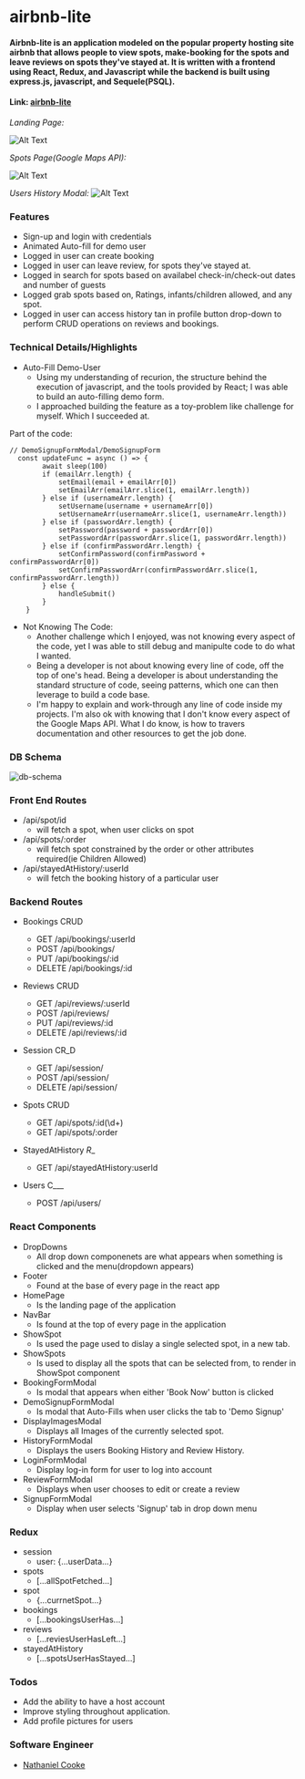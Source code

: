 # airbnb-lite

#### Airbnb-lite is an application modeled on the popular property hosting site airbnb that allows people to view spots, make-booking for the spots and leave reviews on spots they've stayed at. It is written with a frontend using React, Redux, and Javascript while the backend is built using express.js, javascript, and Sequele(PSQL). #### 

#### Link: [airbnb-lite](https://auth-me-app.herokuapp.com/)

*Landing Page:*

![Alt Text](https://newawsairbnblite.s3.us-east-2.amazonaws.com/Screen%20Shot%202021-05-03%20at%203.10.33%20AM.png?response-content-disposition=inline&X-Amz-Security-Token=IQoJb3JpZ2luX2VjEFoaCXVzLXdlc3QtMSJHMEUCIFA7P6kV%2FYbE%2FwrGaZaNG4wbpkaq0YQKNywMVkqUseAYAiEAvuzXgyy4wGkuFHMKHXoZ6ROYXETcga7FGPXjBFddlSUq%2FwII0%2F%2F%2F%2F%2F%2F%2F%2F%2F%2F%2FARAAGgw1NDY3NzkwMTczNjUiDDtLPjW8VfH%2F9%2FzBlirTAkh4wmizNJaW%2FD3xmiBm%2FJgBS3p9T5dsf7zESi1mEWJxg6Uye9RAeY8GEoAqV5NmFWjfcAN4xMpz501zG3iVanh%2Bw7%2BhAcdZJny%2Bkm%2FBIwZv%2BDauallZbZxgEjw8naTvvIxJLm4Lk56PnNBurcBYzG9fml3EjEtQbwjjii7D%2FxMxdkHc4vUEqGDd1ta2%2B5MGBy9%2FhdggdvRIg7B61vZ1UUmyGJ4JmsLD6bTvYH%2BjfSCBS2ESqMvmi%2BTq1e7sF3sTR5z6ylUvIPoCd%2BKRvnqZ1jIOx8l1yApkhRmd50e2L4goFaK1jSBaF1qXUdIEY3NPfXs6CQn9Ywvh5pRo0Ix9xC7u1sCSOyxQDixW3qbSaG9w2qugmsr4rHNf71lHEAthL7jzLObZG5AR5KkWr16KOfMm%2Fj6BCkgAvUX3hua95o13JnWzx0YK%2BU%2BU6S2oSTBWLlWIHTD9mb%2BEBjqzAswOzJXEIvmylON%2F%2FRVezkbvZ%2F3FTWd5yxp6RPPmplIhV37lqNPnSXYp%2FPSap1RwuCinN4x6j8Kpo%2BySmVH4nIPdaNYbDQuTst9DimlRUyq2YC3CY%2FOMRd5XF8F%2Ff5jUCRiAwGmH7yll1Hnt%2FTedlVE1dISkelSlFZRd1nGz2b85SKiKtjYDqvMPXa9KD4JXaPQij7uAiLytZvgXu1si6ASF6jA8Bn%2BclWLtAj1%2BNV2nquCrcnwis9A0%2F3z39E6AlmP42%2FsU%2BdJFovBZ5w0KQd2N2Zd9QjTLxl9cBr4CF1nBDqBDukSNZJ7VHqgODqorSD80Vcy8QWbeiUGVVt4TkD6ZLPfXWhGrpzQ2hv2qGZpeVZh2w7EqwLRb41ypHNP%2BPS9yCYaPBCyokStda6fllGCbMKw%3D&X-Amz-Algorithm=AWS4-HMAC-SHA256&X-Amz-Date=20210503T101759Z&X-Amz-SignedHeaders=host&X-Amz-Expires=300&X-Amz-Credential=ASIAX6TURWCKYSMZK5FX%2F20210503%2Fus-east-2%2Fs3%2Faws4_request&X-Amz-Signature=3a99bc10e075f6132810c4d4b7a030f7e1f6e0eb28d73fe51d7aa42de88cc22b)

*Spots Page(Google Maps API):*

![Alt Text](https://newawsairbnblite.s3.us-east-2.amazonaws.com/Screen%20Shot%202021-05-03%20at%203.11.11%20AM.png?response-content-disposition=inline&X-Amz-Security-Token=IQoJb3JpZ2luX2VjEFoaCXVzLXdlc3QtMSJHMEUCIFA7P6kV%2FYbE%2FwrGaZaNG4wbpkaq0YQKNywMVkqUseAYAiEAvuzXgyy4wGkuFHMKHXoZ6ROYXETcga7FGPXjBFddlSUq%2FwII0%2F%2F%2F%2F%2F%2F%2F%2F%2F%2F%2FARAAGgw1NDY3NzkwMTczNjUiDDtLPjW8VfH%2F9%2FzBlirTAkh4wmizNJaW%2FD3xmiBm%2FJgBS3p9T5dsf7zESi1mEWJxg6Uye9RAeY8GEoAqV5NmFWjfcAN4xMpz501zG3iVanh%2Bw7%2BhAcdZJny%2Bkm%2FBIwZv%2BDauallZbZxgEjw8naTvvIxJLm4Lk56PnNBurcBYzG9fml3EjEtQbwjjii7D%2FxMxdkHc4vUEqGDd1ta2%2B5MGBy9%2FhdggdvRIg7B61vZ1UUmyGJ4JmsLD6bTvYH%2BjfSCBS2ESqMvmi%2BTq1e7sF3sTR5z6ylUvIPoCd%2BKRvnqZ1jIOx8l1yApkhRmd50e2L4goFaK1jSBaF1qXUdIEY3NPfXs6CQn9Ywvh5pRo0Ix9xC7u1sCSOyxQDixW3qbSaG9w2qugmsr4rHNf71lHEAthL7jzLObZG5AR5KkWr16KOfMm%2Fj6BCkgAvUX3hua95o13JnWzx0YK%2BU%2BU6S2oSTBWLlWIHTD9mb%2BEBjqzAswOzJXEIvmylON%2F%2FRVezkbvZ%2F3FTWd5yxp6RPPmplIhV37lqNPnSXYp%2FPSap1RwuCinN4x6j8Kpo%2BySmVH4nIPdaNYbDQuTst9DimlRUyq2YC3CY%2FOMRd5XF8F%2Ff5jUCRiAwGmH7yll1Hnt%2FTedlVE1dISkelSlFZRd1nGz2b85SKiKtjYDqvMPXa9KD4JXaPQij7uAiLytZvgXu1si6ASF6jA8Bn%2BclWLtAj1%2BNV2nquCrcnwis9A0%2F3z39E6AlmP42%2FsU%2BdJFovBZ5w0KQd2N2Zd9QjTLxl9cBr4CF1nBDqBDukSNZJ7VHqgODqorSD80Vcy8QWbeiUGVVt4TkD6ZLPfXWhGrpzQ2hv2qGZpeVZh2w7EqwLRb41ypHNP%2BPS9yCYaPBCyokStda6fllGCbMKw%3D&X-Amz-Algorithm=AWS4-HMAC-SHA256&X-Amz-Date=20210503T101854Z&X-Amz-SignedHeaders=host&X-Amz-Expires=300&X-Amz-Credential=ASIAX6TURWCKYSMZK5FX%2F20210503%2Fus-east-2%2Fs3%2Faws4_request&X-Amz-Signature=adddae09255261620662a20d07c7271b5a5320e32295e67f39b1690cf8220c50)


*Users History Modal:*
![Alt Text](https://newawsairbnblite.s3.us-east-2.amazonaws.com/Screen%20Shot%202021-05-03%20at%203.12.05%20AM.png?response-content-disposition=inline&X-Amz-Security-Token=IQoJb3JpZ2luX2VjEFoaCXVzLXdlc3QtMSJHMEUCIFA7P6kV%2FYbE%2FwrGaZaNG4wbpkaq0YQKNywMVkqUseAYAiEAvuzXgyy4wGkuFHMKHXoZ6ROYXETcga7FGPXjBFddlSUq%2FwII0%2F%2F%2F%2F%2F%2F%2F%2F%2F%2F%2FARAAGgw1NDY3NzkwMTczNjUiDDtLPjW8VfH%2F9%2FzBlirTAkh4wmizNJaW%2FD3xmiBm%2FJgBS3p9T5dsf7zESi1mEWJxg6Uye9RAeY8GEoAqV5NmFWjfcAN4xMpz501zG3iVanh%2Bw7%2BhAcdZJny%2Bkm%2FBIwZv%2BDauallZbZxgEjw8naTvvIxJLm4Lk56PnNBurcBYzG9fml3EjEtQbwjjii7D%2FxMxdkHc4vUEqGDd1ta2%2B5MGBy9%2FhdggdvRIg7B61vZ1UUmyGJ4JmsLD6bTvYH%2BjfSCBS2ESqMvmi%2BTq1e7sF3sTR5z6ylUvIPoCd%2BKRvnqZ1jIOx8l1yApkhRmd50e2L4goFaK1jSBaF1qXUdIEY3NPfXs6CQn9Ywvh5pRo0Ix9xC7u1sCSOyxQDixW3qbSaG9w2qugmsr4rHNf71lHEAthL7jzLObZG5AR5KkWr16KOfMm%2Fj6BCkgAvUX3hua95o13JnWzx0YK%2BU%2BU6S2oSTBWLlWIHTD9mb%2BEBjqzAswOzJXEIvmylON%2F%2FRVezkbvZ%2F3FTWd5yxp6RPPmplIhV37lqNPnSXYp%2FPSap1RwuCinN4x6j8Kpo%2BySmVH4nIPdaNYbDQuTst9DimlRUyq2YC3CY%2FOMRd5XF8F%2Ff5jUCRiAwGmH7yll1Hnt%2FTedlVE1dISkelSlFZRd1nGz2b85SKiKtjYDqvMPXa9KD4JXaPQij7uAiLytZvgXu1si6ASF6jA8Bn%2BclWLtAj1%2BNV2nquCrcnwis9A0%2F3z39E6AlmP42%2FsU%2BdJFovBZ5w0KQd2N2Zd9QjTLxl9cBr4CF1nBDqBDukSNZJ7VHqgODqorSD80Vcy8QWbeiUGVVt4TkD6ZLPfXWhGrpzQ2hv2qGZpeVZh2w7EqwLRb41ypHNP%2BPS9yCYaPBCyokStda6fllGCbMKw%3D&X-Amz-Algorithm=AWS4-HMAC-SHA256&X-Amz-Date=20210503T102104Z&X-Amz-SignedHeaders=host&X-Amz-Expires=300&X-Amz-Credential=ASIAX6TURWCKYSMZK5FX%2F20210503%2Fus-east-2%2Fs3%2Faws4_request&X-Amz-Signature=cfc2c913a0faa19ed7fd6bd0749604ca3d51fb36a8dd2141b8a1f2b039757b48)
### Features ###

* Sign-up and login with credentials
* Animated Auto-fill for demo user
* Logged in user can create booking
* Logged in user can leave review, for spots they've stayed at.
* Logged in search for spots based on availabel check-in/check-out dates and number of guests
* Logged grab spots based on, Ratings, infants/children allowed, and any spot.
* Logged in user can access history tan in profile button drop-down to perform CRUD operations on reviews and bookings.


### Technical Details/Highlights ###
* Auto-Fill Demo-User
    * Using my understanding of recurion, the structure behind the execution of javascript, and the tools provided by React; I was able to build an auto-filling demo form.
    * I approached building the feature as a toy-problem like challenge for myself. Which I succeeded at.

Part of the code:
```
// DemoSignupFormModal/DemoSignupForm
  const updateFunc = async () => {
        await sleep(100)
        if (emailArr.length) {
            setEmail(email + emailArr[0])
            setEmailArr(emailArr.slice(1, emailArr.length))
        } else if (usernameArr.length) {
            setUsername(username + usernameArr[0])
            setUsernameArr(usernameArr.slice(1, usernameArr.length))
        } else if (passwordArr.length) {
            setPassword(password + passwordArr[0])
            setPasswordArr(passwordArr.slice(1, passwordArr.length))
        } else if (confirmPasswordArr.length) {
            setConfirmPassword(confirmPassword + confirmPasswordArr[0])
            setConfirmPasswordArr(confirmPasswordArr.slice(1, confirmPasswordArr.length))
        } else {
            handleSubmit()
        }
    }
```

* Not Knowing The Code: 
    * Another challenge which I enjoyed, was not knowing every aspect of the code, yet I was able to still debug and manipulte code to do what I wanted. 
    * Being a developer is not about knowing every line of code, off the top of one's head. Being a developer is about understanding the standard structure of code, seeing patterns, which one can then leverage to build a code base. 
    * I'm happy to explain and work-through any line of code inside my projects. I'm also ok with knowing that I don't know every aspect of the Google Maps API. What I do know, is how to travers documentation and other resources to get the job done.

### DB Schema ###
![db-schema](https://newawsairbnblite.s3.us-east-2.amazonaws.com/Screen%20Shot%202021-05-03%20at%205.05.44%20AM.png?response-content-disposition=inline&X-Amz-Security-Token=IQoJb3JpZ2luX2VjEFoaCXVzLXdlc3QtMSJHMEUCIFA7P6kV%2FYbE%2FwrGaZaNG4wbpkaq0YQKNywMVkqUseAYAiEAvuzXgyy4wGkuFHMKHXoZ6ROYXETcga7FGPXjBFddlSUq%2FwII0%2F%2F%2F%2F%2F%2F%2F%2F%2F%2F%2FARAAGgw1NDY3NzkwMTczNjUiDDtLPjW8VfH%2F9%2FzBlirTAkh4wmizNJaW%2FD3xmiBm%2FJgBS3p9T5dsf7zESi1mEWJxg6Uye9RAeY8GEoAqV5NmFWjfcAN4xMpz501zG3iVanh%2Bw7%2BhAcdZJny%2Bkm%2FBIwZv%2BDauallZbZxgEjw8naTvvIxJLm4Lk56PnNBurcBYzG9fml3EjEtQbwjjii7D%2FxMxdkHc4vUEqGDd1ta2%2B5MGBy9%2FhdggdvRIg7B61vZ1UUmyGJ4JmsLD6bTvYH%2BjfSCBS2ESqMvmi%2BTq1e7sF3sTR5z6ylUvIPoCd%2BKRvnqZ1jIOx8l1yApkhRmd50e2L4goFaK1jSBaF1qXUdIEY3NPfXs6CQn9Ywvh5pRo0Ix9xC7u1sCSOyxQDixW3qbSaG9w2qugmsr4rHNf71lHEAthL7jzLObZG5AR5KkWr16KOfMm%2Fj6BCkgAvUX3hua95o13JnWzx0YK%2BU%2BU6S2oSTBWLlWIHTD9mb%2BEBjqzAswOzJXEIvmylON%2F%2FRVezkbvZ%2F3FTWd5yxp6RPPmplIhV37lqNPnSXYp%2FPSap1RwuCinN4x6j8Kpo%2BySmVH4nIPdaNYbDQuTst9DimlRUyq2YC3CY%2FOMRd5XF8F%2Ff5jUCRiAwGmH7yll1Hnt%2FTedlVE1dISkelSlFZRd1nGz2b85SKiKtjYDqvMPXa9KD4JXaPQij7uAiLytZvgXu1si6ASF6jA8Bn%2BclWLtAj1%2BNV2nquCrcnwis9A0%2F3z39E6AlmP42%2FsU%2BdJFovBZ5w0KQd2N2Zd9QjTLxl9cBr4CF1nBDqBDukSNZJ7VHqgODqorSD80Vcy8QWbeiUGVVt4TkD6ZLPfXWhGrpzQ2hv2qGZpeVZh2w7EqwLRb41ypHNP%2BPS9yCYaPBCyokStda6fllGCbMKw%3D&X-Amz-Algorithm=AWS4-HMAC-SHA256&X-Amz-Date=20210503T120700Z&X-Amz-SignedHeaders=host&X-Amz-Expires=300&X-Amz-Credential=ASIAX6TURWCKYSMZK5FX%2F20210503%2Fus-east-2%2Fs3%2Faws4_request&X-Amz-Signature=b27a999377b576b19d11d01d4875c97747c8748c482698799cfa2069e97906e6)

### Front End Routes ###

* /api/spot/id
    * will fetch a spot, when user clicks on spot
* /api/spots/:order
    * will fetch spot constrained by the order or other attributes required(ie Children Allowed)
* /api/stayedAtHistory/:userId
    * will fetch the booking history of a particular user

### Backend Routes ###

* Bookings CRUD
    * GET /api/bookings/:userId
    * POST /api/bookings/
    * PUT /api/bookings/:id
    * DELETE /api/bookings/:id

* Reviews CRUD
    * GET /api/reviews/:userId
    * POST /api/reviews/
    * PUT /api/reviews/:id
    * DELETE /api/reviews/:id

* Session CR_D
    * GET /api/session/
    * POST /api/session/
    * DELETE /api/session/   

* Spots CRUD
    * GET /api/spots/:id(\\d+)
    * GET /api/spots/:order

* StayedAtHistory _R__
    * GET /api/stayedAtHistory:userId

* Users C___
    * POST /api/users/

### React Components ###

* DropDowns
    * All drop down componenets are what appears when something is clicked and the menu(dropdown appears)
* Footer 
    * Found at the base of every page in the react app
* HomePage
    * Is the landing page of the application 
* NavBar
    * Is found at the top of every page in the application
* ShowSpot 
    * Is used the page used to dislay a single selected spot, in a new tab.
* ShowSpots 
    * Is used to display all the spots that can be selected from, to render in ShowSpot component
* BookingFormModal 
    * Is modal that appears when either 'Book Now' button is clicked
* DemoSignupFormModal
    * Is modal that Auto-Fills when user clicks the tab to 'Demo Signup'
* DisplayImagesModal
    * Displays all Images of the currently selected spot.
* HistoryFormModal 
    * Displays the users Booking History and Review History.
* LoginFormModal 
    * Display log-in form for user to log into account
* ReviewFormModal
    * Displays when user chooses to edit or create a review
* SignupFormModal 
    * Display when user selects 'Signup' tab in drop down menu

### Redux ###

* session
    * user: {...userData...}
* spots
    * [...allSpotFetched...]
* spot
    * {...currnetSpot...}
* bookings
    * [...bookingsUserHas...]
* reviews
    * [...reviesUserHasLeft...]
* stayedAtHistory 
    * [...spotsUserHasStayed...]

### Todos ###

* Add the ability to have a host account
* Improve styling throughout application.
* Add profile pictures for users

### Software Engineer ###

* [Nathaniel Cooke](https://github.com/nathanieldcooke)
